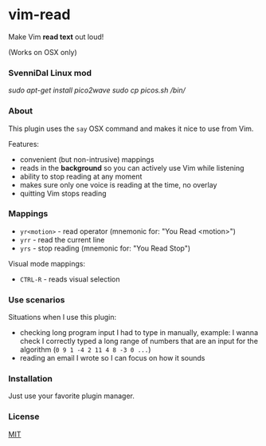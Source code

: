 # vim-read

Make Vim **read text** out loud!

(Works on OSX only)

### SvenniDal Linux mod
*sudo apt-get install pico2wave*
*sudo cp picos.sh /bin/*

### About

This plugin uses the `say` OSX command and makes it nice to use from Vim.

Features:

- convenient (but non-intrusive) mappings
- reads in the **background** so you can actively use Vim while listening
- ability to stop reading at any moment
- makes sure only one voice is reading at the time, no overlay
- quitting Vim stops reading

### Mappings

- `yr<motion>` - read operator (mnemonic for: "You Read \<motion>")
- `yrr` - read the current line
- `yrs` - stop reading (mnemonic for: "You Read Stop")

Visual mode mappings:

- `CTRL-R` - reads visual selection

### Use scenarios

Situations when I use this plugin:

- checking long program input I had to type in manually, example: I wanna check
  I correctly typed a long range of numbers that are an input for the
  algorithm (`0 9 1 -4 2 11 4 8 -3 0 ...`)
- reading an email I wrote so I can focus on how it sounds

### Installation

Just use your favorite plugin manager.

### License

[MIT](LICENSE.md)
